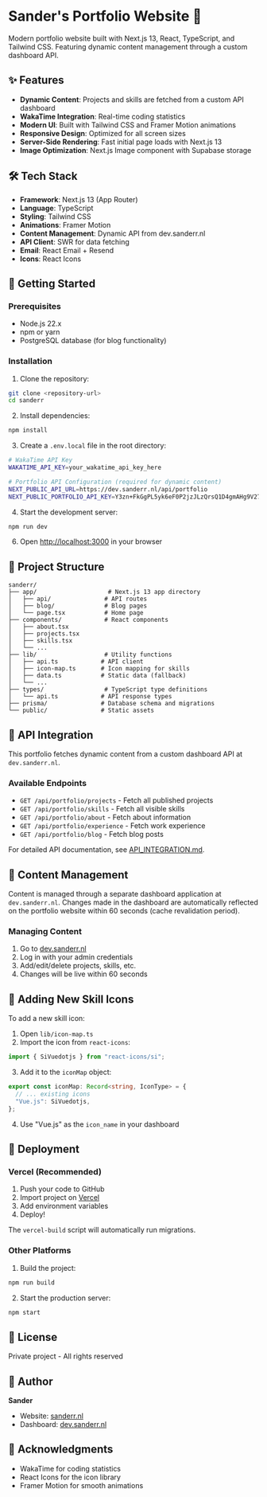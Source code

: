# Sander's Portfolio Website 🚀

Modern portfolio website built with Next.js 13, React, TypeScript, and Tailwind CSS. Featuring dynamic content management through a custom dashboard API.

## ✨ Features

- **Dynamic Content**: Projects and skills are fetched from a custom API dashboard
- **WakaTime Integration**: Real-time coding statistics
- **Modern UI**: Built with Tailwind CSS and Framer Motion animations
- **Responsive Design**: Optimized for all screen sizes
- **Server-Side Rendering**: Fast initial page loads with Next.js 13
- **Image Optimization**: Next.js Image component with Supabase storage

## 🛠 Tech Stack

- **Framework**: Next.js 13 (App Router)
- **Language**: TypeScript
- **Styling**: Tailwind CSS
- **Animations**: Framer Motion
- **Content Management**: Dynamic API from dev.sanderr.nl
- **API Client**: SWR for data fetching
- **Email**: React Email + Resend
- **Icons**: React Icons

## 🚀 Getting Started

### Prerequisites

- Node.js 22.x
- npm or yarn
- PostgreSQL database (for blog functionality)

### Installation

1. Clone the repository:
```bash
git clone <repository-url>
cd sanderr
```

2. Install dependencies:
```bash
npm install
```

3. Create a `.env.local` file in the root directory:
```bash
# WakaTime API Key
WAKATIME_API_KEY=your_wakatime_api_key_here

# Portfolio API Configuration (required for dynamic content)
NEXT_PUBLIC_API_URL=https://dev.sanderr.nl/api/portfolio
NEXT_PUBLIC_PORTFOLIO_API_KEY=Y3zn+FkGgPL5yk6eF0P2jzJLzQrsQ1D4gmAHg9V27Ns=
```

4. Start the development server:
```bash
npm run dev
```

6. Open [http://localhost:3000](http://localhost:3000) in your browser

## 📁 Project Structure

```
sanderr/
├── app/                    # Next.js 13 app directory
│   ├── api/               # API routes
│   ├── blog/              # Blog pages
│   └── page.tsx           # Home page
├── components/            # React components
│   ├── about.tsx
│   ├── projects.tsx
│   ├── skills.tsx
│   └── ...
├── lib/                   # Utility functions
│   ├── api.ts            # API client
│   ├── icon-map.ts       # Icon mapping for skills
│   ├── data.ts           # Static data (fallback)
│   └── ...
├── types/                 # TypeScript type definitions
│   └── api.ts            # API response types
├── prisma/               # Database schema and migrations
└── public/               # Static assets
```

## 🔌 API Integration

This portfolio fetches dynamic content from a custom dashboard API at `dev.sanderr.nl`.

### Available Endpoints

- `GET /api/portfolio/projects` - Fetch all published projects
- `GET /api/portfolio/skills` - Fetch all visible skills
- `GET /api/portfolio/about` - Fetch about information
- `GET /api/portfolio/experience` - Fetch work experience
- `GET /api/portfolio/blog` - Fetch blog posts

For detailed API documentation, see [API_INTEGRATION.md](./API_INTEGRATION.md).

## 📝 Content Management

Content is managed through a separate dashboard application at `dev.sanderr.nl`. Changes made in the dashboard are automatically reflected on the portfolio website within 60 seconds (cache revalidation period).

### Managing Content

1. Go to [dev.sanderr.nl](https://dev.sanderr.nl)
2. Log in with your admin credentials
3. Add/edit/delete projects, skills, etc.
4. Changes will be live within 60 seconds

## 🎨 Adding New Skill Icons

To add a new skill icon:

1. Open `lib/icon-map.ts`
2. Import the icon from `react-icons`:
```typescript
import { SiVuedotjs } from "react-icons/si";
```

3. Add it to the `iconMap` object:
```typescript
export const iconMap: Record<string, IconType> = {
  // ... existing icons
  "Vue.js": SiVuedotjs,
};
```

4. Use "Vue.js" as the `icon_name` in your dashboard

## 🚢 Deployment

### Vercel (Recommended)

1. Push your code to GitHub
2. Import project on [Vercel](https://vercel.com)
3. Add environment variables
4. Deploy!

The `vercel-build` script will automatically run migrations.

### Other Platforms

1. Build the project:
```bash
npm run build
```

2. Start the production server:
```bash
npm start
```

## 📄 License

Private project - All rights reserved

## 👤 Author

**Sander**
- Website: [sanderr.nl](https://sanderr.nl)
- Dashboard: [dev.sanderr.nl](https://dev.sanderr.nl)

## 🙏 Acknowledgments

- WakaTime for coding statistics
- React Icons for the icon library
- Framer Motion for smooth animations

